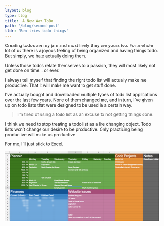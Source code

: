 ```yaml
---
layout: blog
type: blog
title:  A New Way ToDo
path: '/blog/second-post'
tldr: 'Ben tries todo things'
---
```


Creating todos are my jam and most likely they are yours too. For a whole lot of us there is a joyous feeling of being organized and having things todo. But simply, we hate actually doing them.

Unless those todos relate themselves to a passion, they will most likely not get done on time… or ever.

I always tell myself that finding the right todo list will actually make me productive. That it will make me want to get stuff done.

I’ve actually bought and downloaded multiple types of todo list applications over the last few years. None of them changed me, and in turn, I’ve given up on todo lists that were designed to be used in a certain way.

> I’m tired of using a todo list as an excuse to not getting things done.

I think we need to stop treating a todo list as a life changing object. Todo lists won’t change our desire to be productive. Only practicing being productive will make us productive.  

For me, I’ll just stick to Excel.

![Excel for ToDos](./todoPost.png)